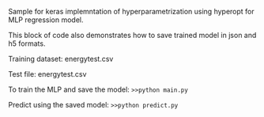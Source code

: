 Sample for keras implemntation of hyperparametrization using hyperopt for MLP regression model.

This block of code also demonstrates how to save trained model in json and h5 formats.

Training dataset: energytest.csv

Test file: energytest.csv

To train the MLP and save the model: ```>>python main.py```

Predict using the saved model: ```>>python predict.py```